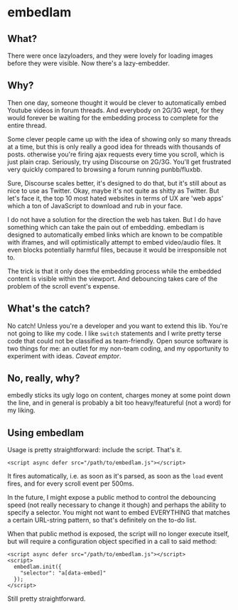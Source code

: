 # embedlam

## What?
There were once lazyloaders, and they were lovely for loading images before they were visible. Now there's a lazy-embedder.

## Why?
Then one day, someone thought it would be clever to automatically embed Youtube videos in forum threads. And everybody on 2G/3G wept, for they would forever be waiting for the embedding process to complete for the entire thread.

Some clever people came up with the idea of showing only so many threads at a time, but this is only really a good idea for threads with thousands of posts. otherwise you're firing ajax requests every time you scroll, which is just plain crap. Seriously, try using Discourse on 2G/3G. You'll get frustrated very quickly compared to browsing a forum running punbb/fluxbb.

Sure, Discourse scales better, it's designed to do that, but it's still about as nice to use as Twitter. Okay, maybe it's not quite as shitty as Twitter. But let's face it, the top 10 most hated websites in terms of UX are 'web apps' which a ton of JavaScript to download and rub in your face.

I do not have a solution for the direction the web has taken. But I do have something which can take the pain out of embedding. embedlam is designed to automatically embed links which are known to be compatible with iframes, and will optimistically attempt to embed video/audio files. It even blocks potentially harmful files, because it would be irresponsible not to.

The trick is that it only does the embedding process while the embedded content is visible within the viewport. And debouncing takes care of the problem of the scroll event's expense.

## What's the catch? 
No catch! Unless you're a developer and you want to extend this lib. You're not going to like my code. I like `switch` statements and I write pretty terse code that could not be classified as team-friendly. Open source software is two things for me: an outlet for my non-team coding, and my opportunity to experiment with ideas. *Caveat emptor*.

## No, really, why?
embedly sticks its ugly logo on content, charges money at some point down the line, and in general is probably a bit too heavy/featureful (not a word) for my liking.  

## Using embedlam
Usage is pretty straightforward: include the script. That's it. 

    <script async defer src="/path/to/embedlam.js"></script>

It fires automatically, i.e. as soon as it's parsed, as soon as the `load` event fires, and for every scroll event per 500ms.

In the future, I might expose a public method to control the debouncing speed (not really necessary to change it though) and perhaps the ability to specify a selector. You might not want to embed EVERYTHING that matches a certain URL-string pattern, so that's definitely on the to-do list.

When that public method is exposed, the script will no longer execute itself, but will require a configuration object specified in a call to said method:

    <script async defer src="/path/to/embedlam.js"></script>
    <script>
      embedlam.init({
        "selector": "a[data-embed]"
      });
    </script>
    
Still pretty straightforward.
